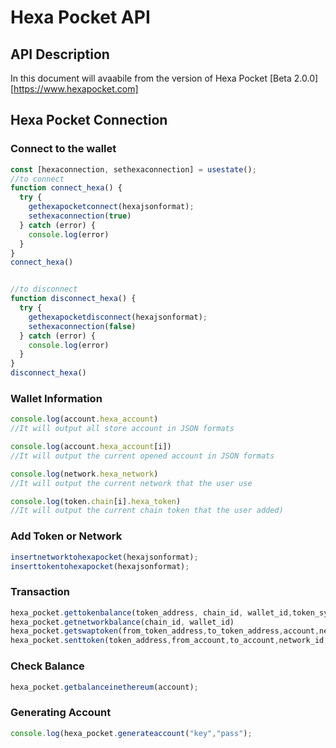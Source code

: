 # Hexa Pocket API

## API Description 

In this document will avaabile from the version of Hexa Pocket [Beta 2.0.0] [https://www.hexapocket.com]

## Hexa Pocket Connection


### Connect to the wallet

```javascript
const [hexaconnection, sethexaconnection] = usestate();
//to connect
function connect_hexa() {
  try {
    gethexapocketconnect(hexajsonformat);
    sethexaconnection(true)
  } catch (error) {
    console.log(error)
  }
}
connect_hexa()


//to disconnect
function disconnect_hexa() {
  try {
    gethexapocketdisconnect(hexajsonformat);
    sethexaconnection(false)
  } catch (error) {
    console.log(error)
  }
}
disconnect_hexa()
```


### Wallet Information

```javascript
console.log(account.hexa_account)
//It will output all store account in JSON formats

console.log(account.hexa_account[i])
//It will output the current opened account in JSON formats

console.log(network.hexa_network)
//It will output the current network that the user use

console.log(token.chain[i].hexa_token)
//It will output the current chain token that the user added)
```

### Add Token or Network

```javascript
insertnetworktohexapocket(hexajsonformat);
inserttokentohexapocket(hexajsonformat);
```

### Transaction

```javascript
hexa_pocket.gettokenbalance(token_address, chain_id, wallet_id,token_symbol)
hexa_pocket.getnetworkbalance(chain_id, wallet_id)
hexa_pocket.getswaptoken(from_token_address,to_token_address,account,network_id,amount)
hexa_pocket.senttoken(token_address,from_account,to_account,network_id,amount)
```

### Check Balance 

```javascript
hexa_pocket.getbalanceinethereum(account);
```

### Generating Account

```javascript
console.log(hexa_pocket.generateaccount("key","pass");
```
